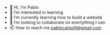 - 👋 Hi, I’m Pablo
- 👀 I’m interested in learning 
- 🌱 I’m currently learning how to build a website
- 💞️ I’m looking to collaborate on evertything I can
- 📫 How to reach me pablocantuIII@gmail.com


<!---
PremierPlumbing/PremierPlumbing is a ✨ special ✨ repository because its `README.md` (this file) appears on your GitHub profile.
You can click the Preview link to take a look at your changes.
--->
